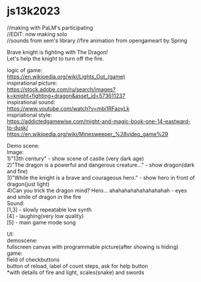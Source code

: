 # js13k2023<br>
//making with PaLM's participating<br>
//EDIT: now making solo<br>
//sounds from xem's library
//fire animation from opengameart by Spring

Brave knight is fighting with The Dragon!<br>
Let's help the knight to turn off the fire.<br>

logic of game:<br>
https://en.wikipedia.org/wiki/Lights_Out_(game)<br>
inspirational picture:<br>
https://stock.adobe.com/ru/search/images?k=knight+fighting+dragon&asset_id=573611237<br>
inspirational sound:<br>
https://www.youtube.com/watch?v=mbj1RFaoyLk<br>
inspriational style:<br>
https://addictedgamewise.com/might-and-magic-book-one-14-eastward-to-dusk/<br>
https://en.wikipedia.org/wiki/Minesweeper_%28video_game%29<br>

Demo scene:<br>
Image:<br>
1)"13th century" - show scene of castle (very dark age)<br>
2)"The dragon is a powerful and dangerous creature..." - show dragon(dark and fire)<br> 
3)"While the knight is a brave and courageous hero." - show hero in front of dragon(just light)<br>
4)Can you trick the dragon mind? Hero... ahahahahahahahahahah - eyes and smile of dragon in the fire<br>
Sound:<br>
[1,3] - slowly repeatable low synth<br>
[4] - laughing(very low quality)<br>
[5] - main game mode song 

UI:<br>
demoscene:<br>
fullscreen canvas with programmable picture(after showing is hiding)<br>
game:<br>
field of checkbuttons<br>
button of reload, label of count steps, ask for help button<br>
*with details of fire and light, scales(snake) and swords<br>

